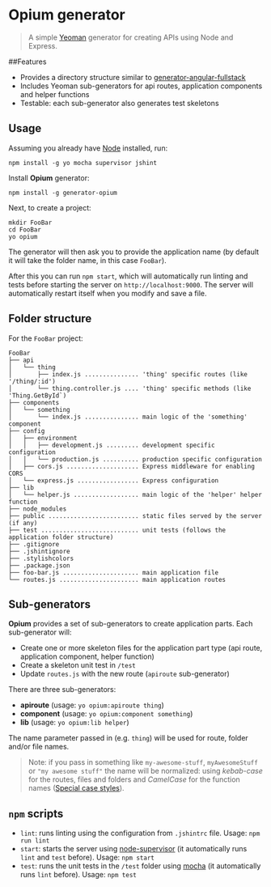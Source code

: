 # Opium generator

> A simple [Yeoman](http://yeoman.io) generator for creating APIs using Node and Express.


##Features

* Provides a directory structure similar to [generator-angular-fullstack](https://github.com/DaftMonk/generator-angular-fullstack)
* Includes Yeoman sub-generators for api routes, application components and helper functions
* Testable: each sub-generator also generates test skeletons


## Usage

Assuming you already have [Node](https://nodejs.org) installed, run:
```
npm install -g yo mocha supervisor jshint
```

Install **Opium** generator:
```
npm install -g generator-opium
```

Next, to create a project:
```
mkdir FooBar
cd FooBar
yo opium
```
The generator will then ask you to provide the application name (by default it will take the folder name, in this case ```FooBar```).

After this you can run ```npm start```, which will automatically run linting and tests before starting the server on  ```http://localhost:9000```. The server will automatically restart itself when you modify and save a file.


## Folder structure

For the ```FooBar``` project:

    FooBar
    ├── api
    │   └── thing
    │       ├── index.js ............... 'thing' specific routes (like '/thing/:id')
    │       └── thing.controller.js .... 'thing' specific methods (like 'Thing.GetById`)
    ├── components
    │   └── something
    │       └── index.js ............... main logic of the 'something' component
    ├── config
    │   ├── environment
    │   │   ├── development.js ......... development specific configuration
    │   │   └── production.js .......... production specific configuration
    │   ├── cors.js .................... Express middleware for enabling CORS
    │   └── express.js ................. Express configuration
    ├── lib
    │   └── helper.js .................. main logic of the 'helper' helper function
    ├── node_modules
    ├── public ......................... static files served by the server (if any)
    ├── test ........................... unit tests (follows the application folder structure)
    ├── .gitignore
    ├── .jshintignore
    ├── .stylishcolors
    ├── .package.json
    ├── foo-bar.js ..................... main application file
    └── routes.js ...................... main application routes


## Sub-generators

**Opium** provides a set of sub-generators to create application parts. Each sub-generator will:

* Create one or more skeleton files for the application part type (api route, application component, helper function)
* Create a skeleton unit test in ```/test```
* Update ```routes.js``` with the new route (```apiroute``` sub-generator)

There are three sub-generators: 
* **apiroute** (usage: ```yo opium:apiroute thing```)
* **component** (usage: ```yo opium:component something```)
* **lib** (usage: ```yo opium:lib helper```)

The name parameter passed in (e.g. ```thing```) will be used for route, folder and/or file names. 

> Note: if you pass in something like ```my-awesome-stuff```, ```myAwesomeStuff``` or ```"my awesome stuff"``` the name will be normalized: using *kebab-case* for the routes, files and folders and *CamelCase* for the function names ([Special case styles](https://en.wikipedia.org/wiki/Letter_case#Special_case_styles)).


## ```npm``` scripts

* ```lint```: runs linting using the configuration from ```.jshintrc``` file. Usage: ```npm run lint```
* ```start```: starts the server using [node-supervisor](https://github.com/petruisfan/node-supervisor) (it automatically runs ```lint``` and ```test``` before). Usage: ```npm start```
* ```test```: runs the unit tests in the ```/test``` folder using [mocha](http://mochajs.org) (it automatically runs ```lint``` before). Usage: ```npm test```
